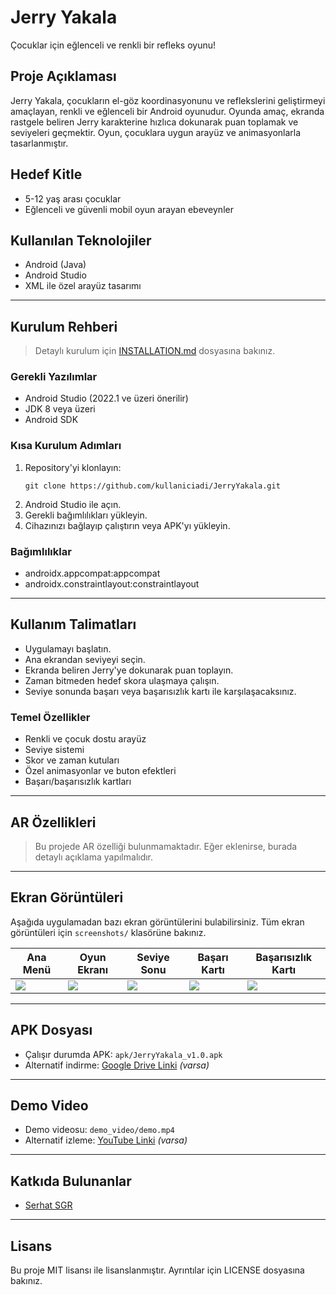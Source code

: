 # Jerry Yakala

Çocuklar için eğlenceli ve renkli bir refleks oyunu!

## Proje Açıklaması
Jerry Yakala, çocukların el-göz koordinasyonunu ve reflekslerini geliştirmeyi amaçlayan, renkli ve eğlenceli bir Android oyunudur. Oyunda amaç, ekranda rastgele beliren Jerry karakterine hızlıca dokunarak puan toplamak ve seviyeleri geçmektir. Oyun, çocuklara uygun arayüz ve animasyonlarla tasarlanmıştır.

## Hedef Kitle
- 5-12 yaş arası çocuklar
- Eğlenceli ve güvenli mobil oyun arayan ebeveynler

## Kullanılan Teknolojiler
- Android (Java)
- Android Studio
- XML ile özel arayüz tasarımı

---

## Kurulum Rehberi
> Detaylı kurulum için [INSTALLATION.md](INSTALLATION.md) dosyasına bakınız.

### Gerekli Yazılımlar
- Android Studio (2022.1 ve üzeri önerilir)
- JDK 8 veya üzeri
- Android SDK

### Kısa Kurulum Adımları
1. Repository'yi klonlayın:
   ```
   git clone https://github.com/kullaniciadi/JerryYakala.git
   ```
2. Android Studio ile açın.
3. Gerekli bağımlılıkları yükleyin.
4. Cihazınızı bağlayıp çalıştırın veya APK'yı yükleyin.

### Bağımlılıklar
- androidx.appcompat:appcompat
- androidx.constraintlayout:constraintlayout

---

## Kullanım Talimatları
- Uygulamayı başlatın.
- Ana ekrandan seviyeyi seçin.
- Ekranda beliren Jerry'ye dokunarak puan toplayın.
- Zaman bitmeden hedef skora ulaşmaya çalışın.
- Seviye sonunda başarı veya başarısızlık kartı ile karşılaşacaksınız.

### Temel Özellikler
- Renkli ve çocuk dostu arayüz
- Seviye sistemi
- Skor ve zaman kutuları
- Özel animasyonlar ve buton efektleri
- Başarı/başarısızlık kartları

---

## AR Özellikleri
> Bu projede AR özelliği bulunmamaktadır. Eğer eklenirse, burada detaylı açıklama yapılmalıdır.

---

## Ekran Görüntüleri
Aşağıda uygulamadan bazı ekran görüntülerini bulabilirsiniz. Tüm ekran görüntüleri için `screenshots/` klasörüne bakınız.

| Ana Menü | Oyun Ekranı | Seviye Sonu | Başarı Kartı | Başarısızlık Kartı |
|----------|-------------|-------------|--------------|--------------------|
| ![](screenshots/main_menu.png) | ![](screenshots/gameplay.png) | ![](screenshots/level_end.png) | ![](screenshots/success.png) | ![](screenshots/fail.png) |

---

## APK Dosyası
- Çalışır durumda APK: `apk/JerryYakala_v1.0.apk`
- Alternatif indirme: [Google Drive Linki](https://drive.google.com/...) _(varsa)_

---

## Demo Video
- Demo videosu: `demo_video/demo.mp4`
- Alternatif izleme: [YouTube Linki](https://youtube.com/...) _(varsa)_

---

## Katkıda Bulunanlar
- [Serhat SGR](https://github.com/kullaniciadi)

---

## Lisans
Bu proje MIT lisansı ile lisanslanmıştır. Ayrıntılar için LICENSE dosyasına bakınız.
